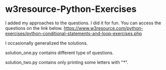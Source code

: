 # w3resource-Python-Exercises

I added my approaches to the questions. I did it for fun. You can access the questions on the link below.
https://www.w3resource.com/python-exercises/python-conditional-statements-and-loop-exercises.php

I occasionally generalized the solutions.

solution_one.py contains different type of questions.

solution_two.py contains only printing some letters with "*".
